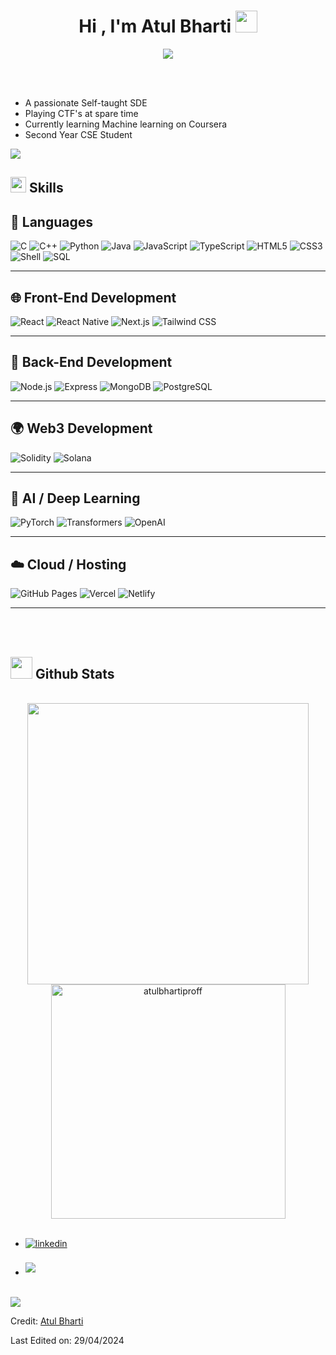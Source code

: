 
<h1 align="center"><b>Hi , I'm Atul Bharti </b><img src="https://media.giphy.com/media/hvRJCLFzcasrR4ia7z/giphy.gif" width="35"></h1>
<!--  -->
<p align="center">
  <a href="https://github.com/DenverCoder1/readme-typing-svg"><img src="https://readme-typing-svg.herokuapp.com?font=Time+New+Roman&color=cyan&size=25&center=true&vCenter=true&width=600&height=100&lines=Self-taught+Software+Developer,;Computer+Science+Student,;CTF+Newbie,;Active+Learner/Researcher,;Love+to+learn+new+stuffs..<3"></a>
</p>
<br>
<br>

- A passionate Self-taught SDE
- Playing CTF's at spare time
- Currently learning Machine learning on Coursera
- Second Year CSE Student

<img src="https://user-images.githubusercontent.com/73097560/115834477-dbab4500-a447-11eb-908a-139a6edaec5c.gif"><br>
## <img src="https://media2.giphy.com/media/QssGEmpkyEOhBCb7e1/giphy.gif?cid=ecf05e47a0n3FV2wt57xxLBeaHREZpm3eZ1MVoBes3qub00bl&rid=giphy.gif" width ="25"><b> Skills</b>
<p align="center">


## 🚀 Languages

![C](https://img.shields.io/badge/C%20-%232370ED.svg?style=for-the-badge&logo=c&logoColor=white)  ![C++](https://img.shields.io/badge/C++%20-%2300599C.svg?style=for-the-badge&logo=c%2B%2B&logoColor=white)  ![Python](https://img.shields.io/badge/Python%20-%2314354C.svg?style=for-the-badge&logo=python&logoColor=white)  ![Java](https://img.shields.io/badge/Java-ED8B00?style=for-the-badge&logo=openjdk&logoColor=white)  ![JavaScript](https://img.shields.io/badge/JavaScript%20-%23F7DF1E.svg?style=for-the-badge&logo=javascript&logoColor=black)  ![TypeScript](https://img.shields.io/badge/typescript%20-%231572B6.svg?style=for-the-badge&logo=typescript&logoColor=white) ![HTML5](https://img.shields.io/badge/HTML5-E34F26?style=for-the-badge&logo=html5&logoColor=white)  ![CSS3](https://img.shields.io/badge/CSS3%20-%231572B6.svg?style=for-the-badge&logo=css3&logoColor=white)  ![Shell](https://img.shields.io/badge/Bash-%23121011.svg?style=for-the-badge&logo=gnu-bash&logoColor=white)  ![SQL](https://img.shields.io/badge/SQL-%2307405e.svg?style=for-the-badge&logo=sqlite&logoColor=white)

---

## 🌐 Front-End Development

![React](https://img.shields.io/badge/react%21-%231572B6.svg?style=for-the-badge&logo=react&logoColor=white)  ![React Native](https://img.shields.io/badge/React%20Native-20232A?style=for-the-badge&logo=react&logoColor=61DAFB)  ![Next.js](https://img.shields.io/badge/Next.js-black?style=for-the-badge&logo=next.js&logoColor=white)  ![Tailwind CSS](https://img.shields.io/badge/TailwindCSS-%2338B2AC.svg?style=for-the-badge&logo=tailwind-css&logoColor=white)

---

## 🔧 Back-End Development

![Node.js](https://img.shields.io/badge/Node.js-%23339933.svg?style=for-the-badge&logo=node.js&logoColor=white)  ![Express](https://img.shields.io/badge/Express.js-%23000000.svg?style=for-the-badge&logo=express&logoColor=white)  ![MongoDB](https://img.shields.io/badge/MongoDB-%2347A248.svg?style=for-the-badge&logo=mongodb&logoColor=white)  ![PostgreSQL](https://img.shields.io/badge/PostgreSQL-%23336791.svg?style=for-the-badge&logo=postgresql&logoColor=white)

---

## 🌍 Web3 Development

![Solidity](https://img.shields.io/badge/Solidity-white?style=for-the-badge&logo=solidity&logoColor=purple) ![Solana](https://img.shields.io/badge/Solana-3A0CA3?style=for-the-badge&logo=solana&logoColor=white)

---

## 🧠 AI / Deep Learning

![PyTorch](https://img.shields.io/badge/PyTorch-%23EE4C2C.svg?style=for-the-badge&logo=pytorch&logoColor=white)  ![Transformers](https://img.shields.io/badge/HuggingFace-%23FF9900.svg?style=for-the-badge&logo=huggingface&logoColor=black)  ![OpenAI](https://img.shields.io/badge/OpenAI-412991?style=for-the-badge&logo=openai&logoColor=white)

---

## ☁️ Cloud / Hosting

![GitHub Pages](https://img.shields.io/badge/GitHub%20Pages-%23327FC7.svg?style=for-the-badge&logo=github&logoColor=white)  ![Vercel](https://img.shields.io/badge/Vercel-%23000000.svg?style=for-the-badge&logo=vercel&logoColor=white)  ![Netlify](https://img.shields.io/badge/Netlify-%23000000.svg?style=for-the-badge&logo=netlify&logoColor=white)

---


</p>

<br>
<br>

## <img src="https://media.giphy.com/media/iY8CRBdQXODJSCERIr/giphy.gif" width="35"><b> Github Stats </b>
<br>

<div align="center">

<a href="https://github.com/atulbhartiproff/">
  <img src="https://github-readme-stats.vercel.app/api?username=atulbhartiproff&include_all_commits=true&count_private=true&show_icons=true&line_height=20&title_color=7A7ADB&icon_color=2234AE&text_color=D3D3D3&bg_color=0,000000,130F40" width="450"/>
  <img src="https://github-readme-stats.vercel.app/api/top-langs?username=atulbhartiproff&show_icons=true&locale=en&layout=compact&line_height=20&title_color=7A7ADB&icon_color=2234AE&text_color=D3D3D3&bg_color=0,000000,130F40" width="375"  alt="atulbhartiproff"/>

</a>
</div>

<br>
<div align='left'>

<ul>

<li>
<a href="https://linkedin.com/in/atul-bharti-proff" target="_blank">
<img src="https://img.shields.io/badge/linkedin:atulbharti-%2300acee.svg?color=405DE6&style=for-the-badge&logo=linkedin&logoColor=white" alt=linkedin style="margin-bottom: 5px;"/>
</a>
</li>
<br>
<li>
<a href="mailto:atulbhartiproff@gmail.com" target="_blank">
<img src="https://img.shields.io/badge/gmail:  atulbharti-%23EA4335.svg?style=for-the-badge&logo=gmail&logoColor=white" t=mail style="margin-bottom: 5px;" />
</a>
</li>
	
</ul>
</div>

<br>
<img src="https://user-images.githubusercontent.com/73097560/115834477-dbab4500-a447-11eb-908a-139a6edaec5c.gif">
<br>

Credit: [Atul Bharti](https://github.com/atulbhartiproff)

Last Edited on: 29/04/2024
